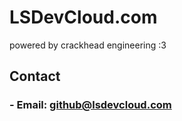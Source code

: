 # LSDevCloud.com
powered by crackhead engineering :3

## <b>Contact</b>

### - Email: github@lsdevcloud.com
